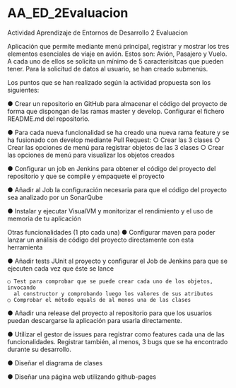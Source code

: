 # AA_ED_2Evaluacion
Actividad Aprendizaje de Entornos de Desarrollo 2 Evaluacion

Aplicación que permite mediante menú principal, registrar y mostrar los tres elementos esenciales de viaje en avión. Estos son: Avión, Pasajero y Vuelo. 
A cada uno de ellos se solicita un mínimo de 5 caracterísitcas que pueden tener. Para la solicitud de datos al usuario, se han creado submenús.

Los puntos que se han realizado según la actividad propuesta son los siguientes:

● Crear un repositorio en GitHub para almacenar el código del proyecto de forma que
dispongan de las ramas master y develop. Configurar el fichero
README.md del repositorio.

● Para cada nueva funcionalidad se ha creado una nueva rama feature y se ha fusionado con
develop mediante Pull Request:
  ○ Crear las 3 clases
  ○ Crear las opciones de menú para registrar objetos de las 3 clases
  ○ Crear las opciones de menú para visualizar los objetos creados

● Configurar un job en Jenkins para obtener el código del proyecto del repositorio y
que se compile y empaquete el proyecto

● Añadir al Job la configuración necesaria para que el código del proyecto sea
analizado por un SonarQube

● Instalar y ejecutar VisualVM y monitorizar el rendimiento y el uso de memoria de tu
aplicación


Otras funcionalidades (1 pto cada una)
● Configurar maven para poder lanzar un análisis de código del proyecto directamente
con esta herramienta

● Añadir tests JUnit al proyecto y configurar el Job de Jenkins para que se
ejecuten cada vez que éste se lance

    ○ Test para comprobar que se puede crear cada uno de los objetos, invocando
      al constructor y comprobando luego los valores de sus atributos
    ○ Comprobar el método equals de al menos una de las clases
    
● Añadir una release del proyecto al repositorio para que los usuarios puedan
descargarse la aplicación para usarla directamente.

● Utilizar el gestor de issues para registrar como features cada una de las
funcionalidades. Registrar también, al menos, 3 bugs que se ha encontrado durante su desarrollo.

● Diseñar el diagrama de clases 

● Diseñar una página web utilizando github-pages
